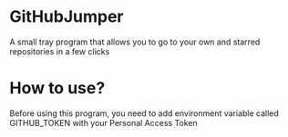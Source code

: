 # GitHubJumper
A small tray program that allows you to go to your own and starred repositories in a few clicks

# How to use?
Before using this program, you need to add environment variable called GITHUB_TOKEN with your Personal Access Token
